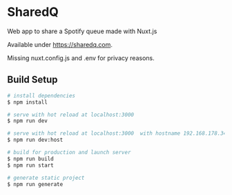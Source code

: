 # SharedQ

Web app to share a Spotify queue made with Nuxt.js

Available under https://sharedq.com.

Missing nuxt.config.js and .env for privacy reasons.

## Build Setup

```bash
# install dependencies
$ npm install

# serve with hot reload at localhost:3000
$ npm run dev

# serve with hot reload at localhost:3000  with hostname 192.168.178.34
$ npm run dev:host

# build for production and launch server
$ npm run build
$ npm run start

# generate static project
$ npm run generate
```
